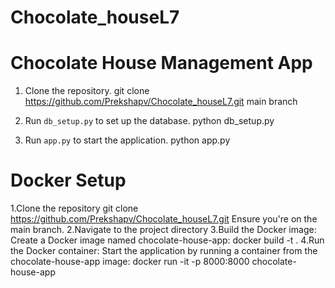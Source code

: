 # Chocolate_houseL7
# Chocolate House Management App

1. Clone the repository.
git clone https://github.com/Prekshapv/Chocolate_houseL7.git
main branch

2. Run `db_setup.py` to set up the database.
python db_setup.py
3. Run `app.py` to start the application.
python app.py


# Docker Setup
1.Clone the repository
git clone https://github.com/Prekshapv/Chocolate_houseL7.git
Ensure you're on the main branch.
2.Navigate to the project directory
3.Build the Docker image: Create a Docker image named chocolate-house-app:
docker build -t <container-name> .
4.Run the Docker container: Start the application by running a container from the chocolate-house-app image:
docker run -it -p 8000:8000 chocolate-house-app


